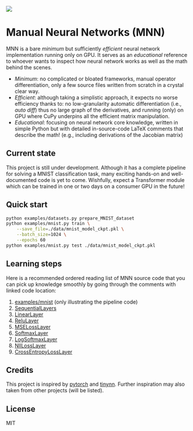 ![](https://static.simpsonswiki.com/images/thumb/1/19/Noir_Homer.png/339px-Noir_Homer.png)
# Manual Neural Networks (MNN)
MNN is a bare *minimum* but sufficiently *efficient* neural network implementation running only on GPU.
It serves as an *educational* reference to whoever wants to inspect how neural network works as well as the math behind the scenes.

* *Minimum*: no complicated or bloated frameworks, manual operator differentiation, only a few source files written from scratch in a crystal clear way.
* *Efficient*: although taking a simplistic approach, it expects no worse efficiency thanks to: no low-granularity automatic differentiation (i.e., *auto diff*) thus no large graph of the derivatives, and running (only) on GPU where CuPy underpins all the efficient matrix manipulation.
* *Educational*: focusing on neural network core knowledge, written in simple Python but with detailed in-source-code LaTeX comments that describe the math! (e.g., including derivations of the Jacobian matrix)

## Current state
This project is still under development.
Although it has a complete pipeline for solving a MNIST classification task, many exciting hands-on and well-documented code is yet to come.
Wishfully, expect a Transformer module which can be trained in one or two days on a consumer GPU in the future!

## Quick start
```sh
python examples/datasets.py prepare_MNIST_dataset
python examples/mnist.py train \
    --save_file=./data/mnist_model_ckpt.pkl \
    --batch_size=1024 \
    --epochs 60
python examples/mnist.py test ./data/mnist_model_ckpt.pkl 
```

## Learning steps
Here is a recommended ordered reading list of MNN source code that you can pick up knowledge smoothly by going through the comments with linked code location:

1. [examples/mnist](examples/mnist.py) (only illustrating the pipeline code)
1. [SequentialLayers](docs/mnn.seq_layers.md)
1. [LinearLayer](docs/mnn.layer.LinearLayer.md)
1. [ReluLayer](docs/mnn.layer.ReluLayer.md)
1. [MSELossLayer](docs/mnn.layer.MSELossLayer.md)
1. [SoftmaxLayer](docs/mnn.layer.SoftmaxLayer.md)
1. [LogSoftmaxLayer](docs/mnn.layer.LogSoftmaxLayer.md)
1. [NllLossLayer](docs/mnn.layer.NllLossLayer.md)
1. [CrossEntropyLossLayer](docs/mnn.layer.CrossEntropyLossLayer.md)

## Credits
This project is inspired by [pytorch](https://github.com/pytorch/pytorch) and [tinynn](https://github.com/borgwang/tinynn).
Further inspiration may also taken from other projects (will be listed).

## License
MIT
